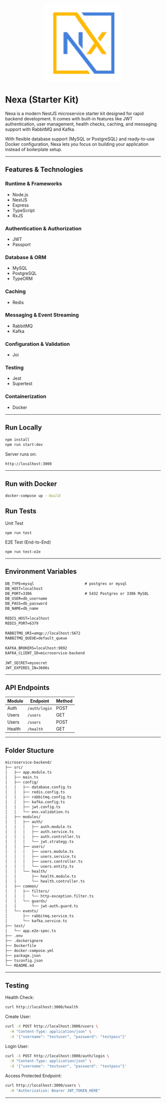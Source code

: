 <p align="center">
  <img src="./logo.png" alt="Nexa" width="250"/>
</p>

# Nexa (Starter Kit)

Nexa is a modern NestJS microservice starter kit designed for rapid backend development.
It comes with built-in features like JWT authentication, user management, health checks, caching, and messaging support with RabbitMQ and Kafka.

With flexible database support (MySQL or PostgreSQL) and ready-to-use Docker configuration, Nexa lets you focus on building your application instead of boilerplate setup.

---

## Features & Technologies

### Runtime & Frameworks

* Node.js
* NestJS
* Express
* TypeScript
* RxJS

### Authentication & Authorization

* JWT
* Passport

### Database & ORM

* MySQL
* PostgreSQL
* TypeORM

### Caching

* Redis

### Messaging & Event Streaming

* RabbitMQ
* Kafka

### Configuration & Validation

* Joi

### Testing

* Jest
* Supertest

### Containerization

* Docker

---

## Run Locally

```bash
npm install
npm run start:dev
```

Server runs on:

```
http://localhost:3000
```

---

## Run with Docker

```bash
docker-compose up --build
```

## Run Tests

Unit Test

```
npm run test
```

E2E Test (End-to-End)

```
npm run test:e2e
```

---

## Environment Variables

```env
DB_TYPE=mysql						# postgres or mysql
DB_HOST=localhost
DB_PORT=3306						# 5432 Postgres or 3306 MySQL
DB_USER=db_username
DB_PASS=db_password
DB_NAME=db_name

REDIS_HOST=localhost
REDIS_PORT=6379

RABBITMQ_URI=amqp://localhost:5672
RABBITMQ_QUEUE=default_queue

KAFKA_BROKERS=localhost:9092
KAFKA_CLIENT_ID=microservice-backend

JWT_SECRET=mysecret
JWT_EXPIRES_IN=3600s

```

---

## API Endpoints

| Module | Endpoint      | Method |
| ------ | ------------- | ------ |
| Auth   | `/auth/login` | POST   |
| Users  | `/users`      | GET    |
| Users  | `/users`      | POST   |
| Health | `/health`     | GET    |

---

## Folder Stucture

```
microservice-backend/
├── src/
│   ├── app.module.ts
│   ├── main.ts
│   ├── config/
│   │   ├── database.config.ts
│   │   ├── redis.config.ts
│   │   ├── rabbitmq.config.ts
│   │   ├── kafka.config.ts
│   │   ├── jwt.config.ts
│   │   └── env.validation.ts
│   ├── modules/
│   │   ├── auth/
│   │   │   ├── auth.module.ts
│   │   │   ├── auth.service.ts
│   │   │   ├── auth.controller.ts
│   │   │   └── jwt.strategy.ts
│   │   ├── users/
│   │   │   ├── users.module.ts
│   │   │   ├── users.service.ts
│   │   │   ├── users.controller.ts
│   │   │   └── users.entity.ts
│   │   └── health/
│   │       ├── health.module.ts
│   │       └── health.controller.ts
│   ├── common/
│   │   ├── filters/
│   │   │   └── http-exception.filter.ts
│   │   └── guards/
│   │       └── jwt-auth.guard.ts
│   └── events/
│       ├── rabbitmq.service.ts
│       └── kafka.service.ts
├── test/
│   └── app.e2e-spec.ts
├── .env
├── .dockerignore
├── Dockerfile
├── docker-compose.yml
├── package.json
├── tsconfig.json
└── README.md
```

---

## Testing

Health Check:

```bash
curl http://localhost:3000/health
```

Create User:

```bash
curl -X POST http://localhost:3000/users \
  -H "Content-Type: application/json" \
  -d '{"username": "testuser", "password": "testpass"}'
```

Login User:

```bash
curl -X POST http://localhost:3000/auth/login \
  -H "Content-Type: application/json" \
  -d '{"username": "testuser", "password": "testpass"}'
```

Access Protected Endpoint:

```bash
curl http://localhost:3000/users \
  -H "Authorization: Bearer JWT_TOKEN_HERE"
```

---